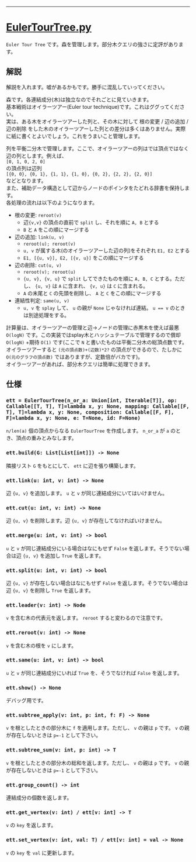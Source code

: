 _____

# [EulerTourTree.py](https://github.com/titanium-22/Library_py/blob/main/DataStructures/DynamicConnectivity/EulerTourTree.py)


`Euler Tour Tree` です。森を管理します。部分木クエリの強さに定評があります。

## 解説

解説を入れます。嘘があるかもです。勝手に混乱していってください。  

森です。各連結成分(木)は独立なのでそれごとに見ていきます。  
基本戦術はオイラーツアー(Euler tour technique)です。これはググってください。  
実は、ある木をオイラーツアーした列と、その木に対して 根の変更 / 辺の追加 / 辺の削除 をした木のオイラーツアーした列との差分は多くはありません。実際に紙に書くとよいでしょう。これをうまいこと管理します。  

列を平衡二分木で管理します。ここで、オイラーツアーの列はでは頂点ではなく辺の列とします。例えば、  
`[0, 1, 0, 2, 0]`  
の頂点列は辺列  
`[{0, 0}, {0, 1}, {1, 1}, {1, 0}, {0, 2}, {2, 2}, {2, 0}]`  
などとなります。  
また、補助データ構造として辺からノードのポインタをたどれる辞書を保持します。  
各処理の流れは以下のようになります。

- 根の変更: `reroot(v)`
  - 辺`{v,v}` の頂点の直前で `split` し、それを順に `A, B` とする
  - `B` と `A` をこの順にマージする
- 辺の追加: `link(u, v)`
  - `reroot(u); reroot(v)`
  - `u, v` が属する木(のオイラーツアーした辺の列)をそれぞれ `E1, E2` とする
  - `E1, [{u, v}], E2, [{v, u}]` をこの順にマージする
- 辺の削除: `cut(u, v)`
  - `reroot(v); reroot(u)`
  - `{u, v}, {v, u}` で `split` してできたものを順に `A, B, C` とする。ただし、 `{u, v}` は `A` に含まれ、 `{v, u}` は `C` に含まれる。
  - `A` の末尾と `C` の先頭を削除し、 `A` と `C` をこの順にマージする 
- 連結性判定: `same(u, v)`
  - `u, v` を `splay` して、 `u` の親が `None` じゃなければ連結。 `u == v` のときは別途処理をする。

計算量は、オイラーツアーの管理と辺→ノードの管理に赤黒木を使えば最悪 `O(logN)` です。この実装ではsplay木とハッシュテーブルで管理するので償却 `O(logN)` +期待 `O(1)` です(ここで `N` と書いたものは平衡二分木の総頂点数です。オイラーツアーすると `(元の頂点数)+(辺数)*2?` の頂点ができるので、たしかに `O(元のグラフの頂点数)` ではありますが、定数倍がバカです)。  
オイラーツアーがあれば、部分木クエリは簡単に処理できます。


## 仕様

### `ett = EulerTourTree(n_or_a: Union[int, Iterable[T]], op: Callable[[T, T], T]=lambda x, y: None, mapping: Callable[[F, T], T]=lambda x, y: None, composition: Callable[[F, F], F]=lambda x, y: None, e: T=None, id: F=None)`
`n/len(a)` 個の頂点からなる `EulerTourTree` を作成します。 `n_or_a` が `a` のとき、頂点の重みとみなします。

### `ett.build(G: List[List[int]]) -> None`
隣接リスト `G` をもとにして、 `ett` に辺を張り構築します。

### `ett.link(u: int, v: int) -> None`
辺 `{u, v}` を追加します。 `u` と `v` が同じ連結成分にいてはいけません。

### `ett.cut(u: int, v: int) -> None`
辺 `{u, v}` を削除します。辺 `{u, v}` が存在してなければいけません。

### `ett.merge(u: int, v: int) -> bool`
`u` と `v` が同じ連結成分にいる場合はなにもせず `False` を返します。そうでない場合は辺 `{u, v}` を追加し `True` を返します。

### `ett.split(u: int, v: int) -> bool`
辺 `{u, v}` が存在しない場合はなにもせず `False` を返します。そうでない場合は辺 `{u, v}` を削除し `True` を返します。

### `ett.leader(v: int) -> Node`
`v` を含む木の代表元を返します。 `reroot` すると変わるので注意です。

### `ett.reroot(v: int) -> None`
`v` を含む木の根を `v` にします。

### `ett.same(u: int, v: int) -> bool`
`u` と `v` が同じ連結成分にいれば `True` を、そうでなければ `False` を返します。

### `ett.show() -> None`
デバッグ用です。

### `ett.subtree_apply(v: int, p: int, f: F) -> None`
`v` を根としたときの部分木に `f` を適用します。ただし、 `v` の親は `p` です。 `v` の親が存在しないときは `p=-1` として下さい。

### `ett.subtree_sum(v: int, p: int) -> T`
`v` を根としたときの部分木の総和を返します。ただし、 `v` の親は `p` です。 `v` の親が存在しないときは `p=-1` として下さい。

### `ett.group_count() -> int`
連結成分の個数を返します。

### `ett.get_vertex(v: int) / ett[v: int] -> T`
`v` の `key` を返します。

### `ett.set_vertex(v: int, val: T) / ett[v: int] = val -> None`
`v` の `key` を `val` に更新します。

